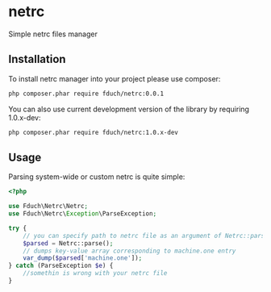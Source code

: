 netrc
=====

Simple netrc files manager

Installation
--------------
To install netrc manager into your project please use composer:

```sh
php composer.phar require fduch/netrc:0.0.1
```

You can also use current development version of the library by requiring 1.0.x-dev:

```sh
php composer.phar require fduch/netrc:1.0.x-dev
```

Usage
-----
Parsing system-wide or custom netrc is quite simple:

``` php
<?php

use Fduch\Netrc\Netrc;
use Fduch\Netrc\Exception\ParseException;

try {
    // you can specify path to netrc file as an argument of Netrc::parse() method
    $parsed = Netrc::parse();
    // dumps key-value array corresponding to machine.one entry
    var_dump($parsed['machine.one']);
} catch (ParseException $e) {
    //somethin is wrong with your netrc file
}

```